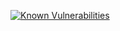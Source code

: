 [![Known Vulnerabilities](https://snyk.io/test/github/prismforce-artifacts/node/badge.svg)](https://snyk.io/test/github/prismforce-artifacts/node)
